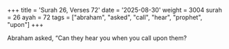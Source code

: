 +++
title = 'Surah 26, Verses 72'
date = '2025-08-30'
weight = 3004
surah = 26
ayah = 72
tags = ["abraham", "asked", "call", "hear", "prophet", "upon"]
+++

Abraham asked, “Can they hear you when you call upon them?